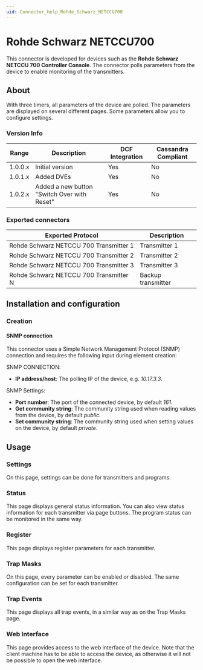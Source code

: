 ```yaml
---
uid: Connector_help_Rohde_Schwarz_NETCCU700
---
```


# Rohde Schwarz NETCCU700

This connector is developed for devices such as the **Rohde Schwarz NETCCU 700 Controller Console**. The connector polls parameters from the device to enable monitoring of the transmitters.

## About

With three timers, all parameters of the device are polled. The parameters are displayed on several different pages. Some parameters allow you to configure settings.

### Version Info

| **Range** | **Description**                             | **DCF Integration** | **Cassandra Compliant** |
|------------------|---------------------------------------------|---------------------|-------------------------|
| 1.0.0.x          | Initial version                             | Yes                 | No                      |
| 1.0.1.x          | Added DVEs                                  | Yes                 | No                      |
| 1.0.2.x          | Added a new button "Switch Over with Reset" | Yes                 | No                      |

### Exported connectors

| **Exported Protocol**                  | **Description**    |
|----------------------------------------|--------------------|
| Rohde Schwarz NETCCU 700 Transmitter 1 | Transmitter 1      |
| Rohde Schwarz NETCCU 700 Transmitter 2 | Transmitter 2      |
| Rohde Schwarz NETCCU 700 Transmitter 3 | Transmitter 3      |
| Rohde Schwarz NETCCU 700 Transmitter N | Backup transmitter |

## Installation and configuration

### Creation

#### SNMP connection

This connector uses a Simple Network Management Protocol (SNMP) connection and requires the following input during element creation:

SNMP CONNECTION:

- **IP address/host**: The polling IP of the device, e.g. *10.17.3.3*.

SNMP Settings:

- **Port number**: The port of the connected device, by default *161*.
- **Get community string**: The community string used when reading values from the device, by default *public*.
- **Set community string**: The community string used when setting values on the device, by default *private*.

## Usage

### Settings

On this page, settings can be done for transmitters and programs.

### Status

This page displays general status information. You can also view status information for each transmitter via page buttons. The program status can be monitored in the same way.

### Register

This page displays register parameters for each transmitter.

### Trap Masks

On this page, every parameter can be enabled or disabled. The same configuration can be set for each transmitter.

### Trap Events

This page displays all trap events, in a similar way as on the Trap Masks page.

### Web Interface

This page provides access to the web interface of the device. Note that the client machine has to be able to access the device, as otherwise it will not be possible to open the web interface.
